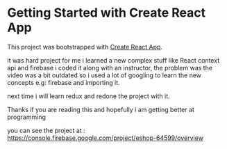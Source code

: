 # Getting Started with Create React App

This project was bootstrapped with [Create React App](https://github.com/facebook/create-react-app).

it was hard project for me i learned a new complex stuff like React context api  and firebase 
i coded it along with an instructor, the problem was the video was a bit outdated so i used a lot of googling to learn the new concepts e.g: firebase and importing it.

next time i will learn redux and redone the project with it.

Thanks if you are reading this and hopefully i am getting better at programming 

you can see the project at :
https://console.firebase.google.com/project/eshop-64599/overview

